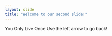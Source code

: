 ```yaml
---
layout: slide
title: "Welcome to our second slide!"
---
```

You Only Live Once
Use the left arrow to go back!